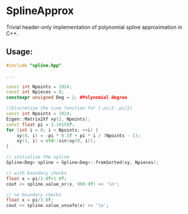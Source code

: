 # SplineApprox
Trivial header-only implementation of polynomial spline approximation in C++.

## Usage:
```C++
#include "spline.hpp"

...

const int Npoints = 1024;
const int Npieces = 8;
constexpr unsigned Deg = 2; #Polynomial degree

//Discretize the sine function for [-pi/2..pi/2]
const int Npoints = 1024;
Eigen::Matrix2Xf xy(2, Npoints);
const float pi = 3.14159f;
for (int i = 0; i < Npoints; ++i) {
    xy(0, i) = -pi * 0.5f + pi * i / (Npoints - 1);
    xy(1, i) = std::sin(xy(0, i));
}

// initialize the spline
Spline<Deg> spline = Spline<Deg>::fromSorted(xy, Npieces);

// with boundary checks 
float x = pi/2.0f+1.0f;
cout << spline.value_or(x, 999.9f) << '\n';

// no boundary checks 
float x = pi/3.0f;
cout << spline.value_unsafe(x) << '\n';
```
